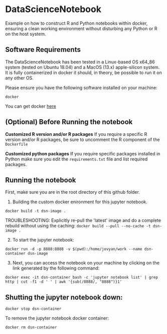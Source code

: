 # DataScienceNotebook
Example on how to construct R and Python notebooks within docker, ensuring a clean working environment without disturbing any Python or R on the host system.

## Software Requirements

The DataScienceNotebook has been tested in a Linux-based OS x64_86 system
(tested on Ubuntu 18.04) and a MacOS (13.x) apple-silicon system.
It is fully containerized in docker it should, in theory, be possible to run it on any other OS.

Please ensure you have the following software installed on your machine:

	docker

You can get docker [here](https://www.docker.com/get-docker)

## (Optional) Before Running the notebook

**Customized R version and/or R packages**
If you require a specific R version and/or R packages, be sure to uncomment the R component of the `Dockerfile` 

**Customized python packages**
If you require specific packages installed in Python make sure you edit the `requirements.txt` file and list required packages.

## Running the notebook
First, make sure you are in the root directory of this github folder.

1. Building the custom docker enironment for this jupyter notebook.

```
docker build -t dsn-image .
```

TROUBLESHOOTING: Explicitly re-pull the 'latest' image and do a complete rebuild without using the caching: `docker build --pull --no-cache -t dsn-image .`

2. To start the jupyter notebook:
```
docker run -d -p 8888:8888 -v $(pwd):/home/jovyan/work --name dsn-container dsn-image
```

3. Next, you can access the notebook on your machine by clicking on the link generated by the following command:

```
docker exec -it dsn-container bash -c 'jupyter notebook list' | grep http | cut -f1 -d ' ' | awk '{sub(/8888/, "8888")}1'
```

## Shutting the jupyter notebook down:

```
docker stop dsn-container
```

To remove the jupyter notebook docker container:
```
docker rm dsn-container
```
